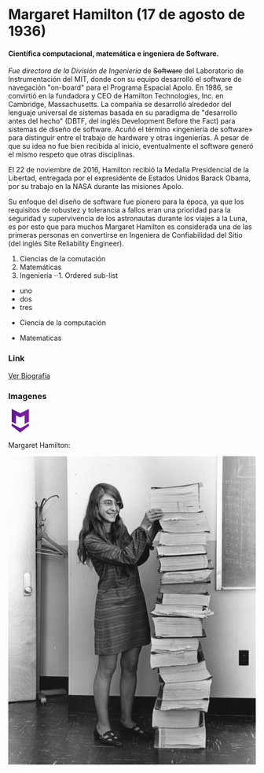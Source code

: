 # **Margaret Hamilton (17 de agosto de 1936)**

#### Científica computacional, matemática e ingeniera de Software.

_Fue directora de la División de Ingeniería_ de ~~Software~~ del Laboratorio de Instrumentación del MIT, donde con su equipo desarrolló el software de navegación "on-board" para el Programa Espacial Apolo. En 1986, se convirtió en la fundadora y CEO de Hamilton Technologies, Inc. en Cambridge, Massachusetts. La compañía se desarrolló alrededor del lenguaje universal de sistemas basada en su paradigma de "desarrollo antes del hecho" (DBTF, del inglés Development Before the Fact) para sistemas de diseño de software. Acuñó el término «ingeniería de software» para distinguir entre el trabajo de hardware y otras ingenierías. A pesar de que su idea no fue bien recibida al inicio, eventualmente el software generó el mismo respeto que otras disciplinas.

El 22 de noviembre de 2016, Hamilton recibió la Medalla Presidencial de la Libertad, entregada por el expresidente de Estados Unidos Barack Obama, por su trabajo en la NASA durante las misiones Apolo.

Su enfoque del diseño de software fue pionero para la época, ya que los requisitos de robustez y tolerancia a fallos eran una prioridad para la seguridad y supervivencia de los astronautas durante los viajes a la Luna, es por esto que para muchos Margaret Hamilton es considerada una de las primeras personas en convertirse en Ingeniera de Confiabilidad del Sitio (del inglés Site Reliability Engineer).

1. Ciencias de la comutación
2. Matemáticas
3. Ingeniería
⋅⋅1. Ordered sub-list


- uno
- dos
- tres

* Ciencia de la computación
+ Matematicas

### Link



[Ver Biografía](https://es.wikipedia.org/wiki/Margaret_Hamilton_(cient%C3%ADfica))

### Imagenes

![alt text](https://github.com/adam-p/markdown-here/raw/master/src/common/images/icon48.png "Logo Title Text 1")


Margaret Hamilton:

![alt text](https://github.com/DianaLeyRa/superHeroinas/blob/main/margaretH.gif "Margarte Hamilton")
